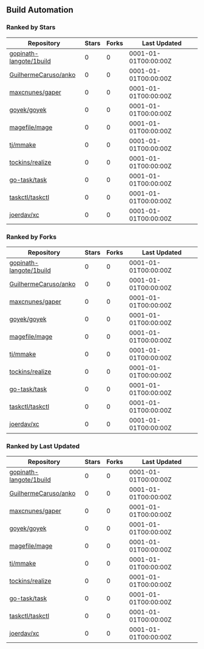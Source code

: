 ## Build Automation

### Ranked by Stars

| Repository | Stars | Forks | Last Updated |
|------------|-------|-------|--------------|
| [gopinath-langote/1build](https://github.com/gopinath-langote/1build) | 0 | 0 | 0001-01-01T00:00:00Z |
| [GuilhermeCaruso/anko](https://github.com/GuilhermeCaruso/anko) | 0 | 0 | 0001-01-01T00:00:00Z |
| [maxcnunes/gaper](https://github.com/maxcnunes/gaper) | 0 | 0 | 0001-01-01T00:00:00Z |
| [goyek/goyek](https://github.com/goyek/goyek) | 0 | 0 | 0001-01-01T00:00:00Z |
| [magefile/mage](https://github.com/magefile/mage) | 0 | 0 | 0001-01-01T00:00:00Z |
| [tj/mmake](https://github.com/tj/mmake) | 0 | 0 | 0001-01-01T00:00:00Z |
| [tockins/realize](https://github.com/tockins/realize) | 0 | 0 | 0001-01-01T00:00:00Z |
| [go-task/task](https://github.com/go-task/task) | 0 | 0 | 0001-01-01T00:00:00Z |
| [taskctl/taskctl](https://github.com/taskctl/taskctl) | 0 | 0 | 0001-01-01T00:00:00Z |
| [joerdav/xc](https://github.com/joerdav/xc) | 0 | 0 | 0001-01-01T00:00:00Z |

### Ranked by Forks

| Repository | Stars | Forks | Last Updated |
|------------|-------|-------|--------------|
| [gopinath-langote/1build](https://github.com/gopinath-langote/1build) | 0 | 0 | 0001-01-01T00:00:00Z |
| [GuilhermeCaruso/anko](https://github.com/GuilhermeCaruso/anko) | 0 | 0 | 0001-01-01T00:00:00Z |
| [maxcnunes/gaper](https://github.com/maxcnunes/gaper) | 0 | 0 | 0001-01-01T00:00:00Z |
| [goyek/goyek](https://github.com/goyek/goyek) | 0 | 0 | 0001-01-01T00:00:00Z |
| [magefile/mage](https://github.com/magefile/mage) | 0 | 0 | 0001-01-01T00:00:00Z |
| [tj/mmake](https://github.com/tj/mmake) | 0 | 0 | 0001-01-01T00:00:00Z |
| [tockins/realize](https://github.com/tockins/realize) | 0 | 0 | 0001-01-01T00:00:00Z |
| [go-task/task](https://github.com/go-task/task) | 0 | 0 | 0001-01-01T00:00:00Z |
| [taskctl/taskctl](https://github.com/taskctl/taskctl) | 0 | 0 | 0001-01-01T00:00:00Z |
| [joerdav/xc](https://github.com/joerdav/xc) | 0 | 0 | 0001-01-01T00:00:00Z |

### Ranked by Last Updated

| Repository | Stars | Forks | Last Updated |
|------------|-------|-------|--------------|
| [gopinath-langote/1build](https://github.com/gopinath-langote/1build) | 0 | 0 | 0001-01-01T00:00:00Z |
| [GuilhermeCaruso/anko](https://github.com/GuilhermeCaruso/anko) | 0 | 0 | 0001-01-01T00:00:00Z |
| [maxcnunes/gaper](https://github.com/maxcnunes/gaper) | 0 | 0 | 0001-01-01T00:00:00Z |
| [goyek/goyek](https://github.com/goyek/goyek) | 0 | 0 | 0001-01-01T00:00:00Z |
| [magefile/mage](https://github.com/magefile/mage) | 0 | 0 | 0001-01-01T00:00:00Z |
| [tj/mmake](https://github.com/tj/mmake) | 0 | 0 | 0001-01-01T00:00:00Z |
| [tockins/realize](https://github.com/tockins/realize) | 0 | 0 | 0001-01-01T00:00:00Z |
| [go-task/task](https://github.com/go-task/task) | 0 | 0 | 0001-01-01T00:00:00Z |
| [taskctl/taskctl](https://github.com/taskctl/taskctl) | 0 | 0 | 0001-01-01T00:00:00Z |
| [joerdav/xc](https://github.com/joerdav/xc) | 0 | 0 | 0001-01-01T00:00:00Z |

